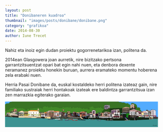 ```yaml
---
layout: post
title: "Donibaneren kuadroa"
thumbnail: "images/posts/donibane/donibane.png"
category: "grafikoa"
date: 2014-08-30
author: Iune Trecet
---
```


Nahiz eta inoiz egin dudan proiektu gogorrenetarikoa izan, politena da.

2014ean Glasgowera joan aurretik, nire bizitzako pertsona garrantzitsuentzat opari bat egin nahi nuen, eta denbora
dexente neramanez proiektu honekin buruan, aurrera eramateko momentu hoberena zela erabaki nuen.

Herria Pasai Donibane da, euskal kostaldeko herri politena izateaz gain, nire familiako sustraiak herri hontakoak
izateak ere baldintza garrantzitsua izan zen marrazkia egiterako garaian.

<img src="/images/posts/donibane/donibane.jpg" alt="Donibane">


